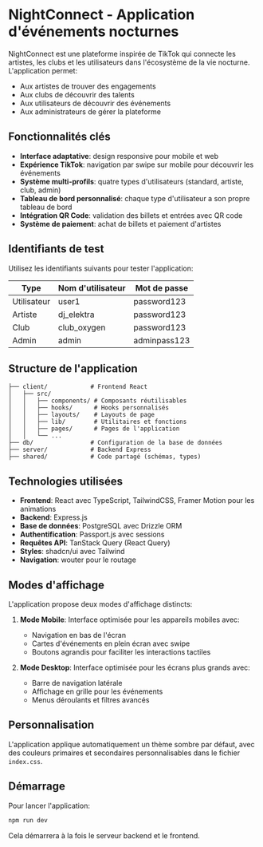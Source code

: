 # NightConnect - Application d'événements nocturnes

NightConnect est une plateforme inspirée de TikTok qui connecte les artistes, les clubs et les utilisateurs dans l'écosystème de la vie nocturne. L'application permet:

- Aux artistes de trouver des engagements
- Aux clubs de découvrir des talents
- Aux utilisateurs de découvrir des événements
- Aux administrateurs de gérer la plateforme

## Fonctionnalités clés

- **Interface adaptative**: design responsive pour mobile et web
- **Expérience TikTok**: navigation par swipe sur mobile pour découvrir les événements
- **Système multi-profils**: quatre types d'utilisateurs (standard, artiste, club, admin)
- **Tableau de bord personnalisé**: chaque type d'utilisateur a son propre tableau de bord
- **Intégration QR Code**: validation des billets et entrées avec QR code
- **Système de paiement**: achat de billets et paiement d'artistes

## Identifiants de test

Utilisez les identifiants suivants pour tester l'application:

| Type       | Nom d'utilisateur | Mot de passe   |
|------------|-------------------|----------------|
| Utilisateur| user1             | password123    |
| Artiste    | dj_elektra        | password123    |
| Club       | club_oxygen       | password123    |
| Admin      | admin             | adminpass123   |

## Structure de l'application

```
├── client/            # Frontend React
│   ├── src/
│   │   ├── components/ # Composants réutilisables
│   │   ├── hooks/      # Hooks personnalisés
│   │   ├── layouts/    # Layouts de page
│   │   ├── lib/        # Utilitaires et fonctions
│   │   ├── pages/      # Pages de l'application
│   │   └── ...
├── db/                # Configuration de la base de données
├── server/            # Backend Express
├── shared/            # Code partagé (schémas, types)
```

## Technologies utilisées

- **Frontend**: React avec TypeScript, TailwindCSS, Framer Motion pour les animations
- **Backend**: Express.js
- **Base de données**: PostgreSQL avec Drizzle ORM
- **Authentification**: Passport.js avec sessions
- **Requêtes API**: TanStack Query (React Query)
- **Styles**: shadcn/ui avec Tailwind
- **Navigation**: wouter pour le routage

## Modes d'affichage

L'application propose deux modes d'affichage distincts:

1. **Mode Mobile**: Interface optimisée pour les appareils mobiles avec:
   - Navigation en bas de l'écran
   - Cartes d'événements en plein écran avec swipe
   - Boutons agrandis pour faciliter les interactions tactiles

2. **Mode Desktop**: Interface optimisée pour les écrans plus grands avec:
   - Barre de navigation latérale
   - Affichage en grille pour les événements
   - Menus déroulants et filtres avancés

## Personnalisation

L'application applique automatiquement un thème sombre par défaut, avec des couleurs primaires et secondaires personnalisables dans le fichier `index.css`.

## Démarrage

Pour lancer l'application:

```bash
npm run dev
```

Cela démarrera à la fois le serveur backend et le frontend.